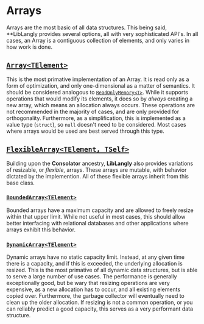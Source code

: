﻿# Arrays

Arrays are the most basic of all data structures. This being said, **LibLangly provides several options, all with very sophisticated API's. In all cases, an Array is a contiguous collection of elements, and only varies in how work is done.

## [`Array<TElement>`](https://entomy.github.io/LibLangly/api/Langly.DataStructures.Array-1.html)

This is the most primative implementation of an Array. It is read only as a form of optimization, and only one-dimensional as a matter of semantics. It should be considered analogous to [`ReadOnlyMemory<T>`](https://docs.microsoft.com/en-us/dotnet/api/system.readonlymemory-1). While it supports operations that would modify its elements, it does so by _always_ creating a new array, which means an allocation always occurs. These operations are not recommended in the majority of cases, and are only provided for orthogonality. Furthermore, as a simplification, this is implemented as a value type (`struct`), so `null` doesn't need to be considered. Most cases where arrays would be used are best served through this type.

## [`FlexibleArray<TElement, TSelf>`](https://entomy.github.io/LibLangly/api/Langly.DataStructures.Arrays.FlexibleArray-2.html)

Building upon the **Consolator** ancestry, **LibLangly** also provides variations of resizable, or _flexible_, arrays. These arrays are mutable, with behavior dictated by the implemention. All of these flexible arrays inherit from this base class.

### [`BoundedArray<TElement>`](https://entomy.github.io/LibLangly/api/Langly.DataStructures.Arrays.BoundedArray-1.html)

Bounded arrays have a maximum capacity and are allowed to freely resize within that upper limit. While not useful in most cases, this should allow better interfacing with relational databases and other applications where arrays exhibit this behavior.

### [`DynamicArray<TElement>`](https://entomy.github.io/LibLangly/api/Langly.DataStructures.Arrays.DynamicArray-1.html)

Dynamic arrays have no static capacity limit. Instead, at any given time there is a capacity, and if this is exceeded, the underlying allocation is resized. This is the most primative of all dynamic data structures, but is able to serve a large number of use cases. The performance is generally exceptionally good, but be wary that resizing operations are very expensive, as a new allocation has to occur, and all existing elements copied over. Furthermore, the garbage collector will eventually need to clean up the older allocation. If resizing is not a common operation, or you can reliably predict a good capacity, this serves as a very performant data structure.